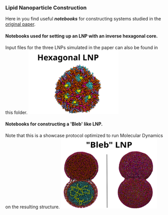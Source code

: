 ### Lipid Nanoparticle Construction

Here in you find useful **_notebooks_** for constructing systems studied in the [original paper](https://doi.org/10.26434/chemrxiv-2024-bf4n8).

#### Notebooks used for setting up an LNP with an inverse hexagonal core. 
Input files for the three LNPs simulated in the paper can also be found in this folder.
<img src="inverse_hexagonal_core.png" alt="Inverse Hexagonal Core" height="200">

#### Notebooks for constructing a 'Bleb' like LNP.
Note that this is a showcase protocol optimized to run Molecular Dynamics on the resulting structure.
<img src="Bleb_structure.png" alt="Bleb Structure" width="300" height="220">


